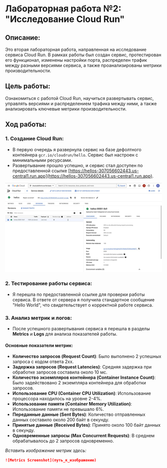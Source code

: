 
# Лабораторная работа №2: "Исследование Cloud Run"

## Описание:
Это вторая лабораторная работа, направленная на исследование сервиса Cloud Run. В рамках работы был создан сервис, протестирован его функционал, изменены настройки порта, распределен трафик между разными версиями сервиса, а также проанализированы метрики производительности.

## Цель работы:
Ознакомиться с работой Cloud Run, научиться развертывать сервис, управлять версиями и распределением трафика между ними, а также анализировать ключевые метрики производительности.

## Ход работы:

### 1. Создание Cloud Run:
- В первую очередь я развернула сервис на базе дефолтного контейнера `gcr.io/cloudrun/hello`. Сервис был настроен с минимальными ресурсами.
- Развертывание прошло успешно, и сервис стал доступен по предоставленной ссылке [https://hellos-307056602443.us-central1.run.app](https://hellos-307056602443.us-central1.run.app).

![Создание Cloud Run](./IMAGE%202024-10-25%2020:37:29.jpg)
### 2. Тестирование работы сервиса:
- Я перешла по предоставленной ссылке для проверки работы сервиса. В ответе от сервера я получила стандартное сообщение "Hello World", что свидетельствует о корректной работе сервиса.

### 3. Анализ метрик и логов:
- После успешного развертывания сервиса я перешла в разделы **Metrics** и **Logs** для анализа показателей работы.

#### Основные показатели метрик:
- **Количество запросов (Request Count)**: Было выполнено 2 успешных запроса с кодом ответа 2xx.
- **Задержка запросов (Request Latencies)**: Средняя задержка при обработке запросов составила около 10 мс.
- **Количество экземпляров контейнера (Container Instance Count)**: Было задействовано 2 экземпляра контейнера для обработки запросов.
- **Использование CPU (Container CPU Utilization)**: Использование процессора находилось на уровне 2-4%.
- **Использование памяти (Container Memory Utilization)**: Использование памяти не превышало 6%.
- **Переданные данные (Sent Bytes)**: Количество отправленных данных составило около 200 байт в секунду.
- **Принятые данные (Received Bytes)**: Принято около 100 байт данных в секунду.
- **Одновременные запросы (Max Concurrent Requests)**: В среднем обрабатывалось до 2 запросов одновременно.

_Вставить изображение метрик здесь:_

```markdown
![Metrics Screenshot](путь_к_изображению)
